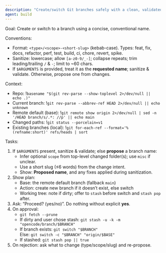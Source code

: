 ```yaml
---
description: "Create/switch Git branches safely with a clean, validated name"
agent: build
---
```


Goal: Create or switch to a branch using a concise, conventional name.

Conventions:
- Format: `<type>/<scope>-<short-slug>` (kebab-case). Types: feat, fix, docs, refactor, perf, test, build, ci, chore, revert, spike.
- Sanitize: lowercase; allow `[a-z0-9/_-]`; collapse repeats; trim leading/trailing `/` & `-`; limit to ~60 chars.
- If `$ARGUMENTS` is provided, treat it as the **requested name**; sanitize & validate. Otherwise, propose one from changes.

Context:
- Repo: !`basename "$(git rev-parse --show-toplevel 2>/dev/null || echo .)"`
- Current branch: !`git rev-parse --abbrev-ref HEAD 2>/dev/null || echo unknown`
- Remote default (base): !`git remote show origin 2>/dev/null | sed -n '/HEAD branch/s/.*: //p' || echo main`
- Changed paths: 
!`git status --porcelain=v1`
- Existing branches (local): 
!`git for-each-ref --format='%(refname:short)' refs/heads | sort`

Tasks:
1) If `$ARGUMENTS` present, sanitize & validate; else **propose** a branch name:
   - Infer optional `scope` from top-level changed folder(s); use `misc` if unclear.
   - Use a short slug (≤6 words) from the change intent.
   - Show: **Proposed name**, and any fixes applied during sanitization.
2) Show plan:
   - Base: the remote default branch (fallback `main`)  
   - Action: create new branch if it doesn’t exist, else switch
   - Working tree: note if dirty; offer to `stash` before switch and `stash pop` after.
3) Ask: “Proceed? (yes/no)”. Do nothing without explicit **yes**.
4) On approval:
   - `git fetch --prune`
   - If dirty and user chose stash: `git stash -u -k -m "opencode/branch/$BRANCH"`
   - If branch exists: `git switch "$BRANCH"`  
     Else: `git switch -c "$BRANCH" "origin/$BASE"`
   - If stashed: `git stash pop || true`
5) On rejection: ask what to change (type/scope/slug) and re-propose.
